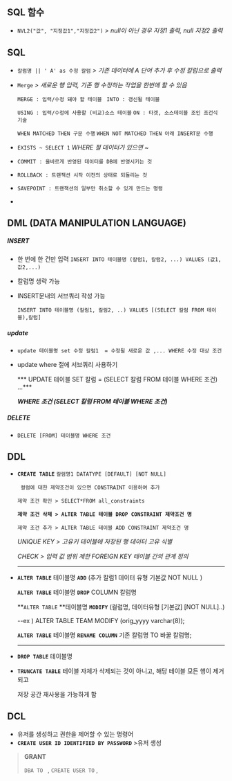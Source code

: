 ## SQL 함수

- `NVL2("값", "지정값1","지정값2")`  *> null이 아닌 경우 지정1 출력, null 지정2 출력*

## SQL 

-  `칼럼명 || ' A' as 수정 칼럼`  *> 기존 데이터에 A 단어 추가 후 수정 칼럼으로 출력*

- `Merge`  *> 새로운 행 입력, 기존 행 수정하는 작업을 한번에 할 수 있음*

  `MERGE : 입력/수정 돼야 할 테이블 `  `INTO : 갱신될 테이블`

  `USING : 입력/수정에 사용할 (비교)소스 테이블` `ON : 타겟, 소스테이블 조인 조건식 기술` 

  `WHEN MATCHED THEN 구문 수행` `WHEN NOT MATCHED THEN 아래 INSERT문 수행`

- `EXISTS ~ SELECT 1`   *WHERE 절 데이터가 있으면 ~*

- `COMMIT : 올바르게 반영된 데이터를 DB에 반영시키는 것`

- `ROLLBACK : 트랜잭션 시작 이전의 상태로 되돌리는 것`

- `SAVEPOINT : 트랜잭션의 일부만 취소할 수 있게 만드는 명령`

- 

## DML (DATA MANIPULATION LANGUAGE)

##### INSERT

- 한 번에 한 건만 입력 `INSERT INTO 테이블명 (칼럼1, 칼럼2, ...) VALUES (값1, 값2,...)`

- 칼럼명 생략 가능 

- INSERT문내의 서브쿼리 작성 가능 

  `INSERT INTO 테이블명 (칼럼1, 칼럼2, ..) VALUES [(SELECT 칼럼 FROM 테이블),칼럼]`

  

##### update

- `update 테이블명 set 수정 칼럼1  = 수정될 새로운 값 ,... WHERE 수정 대상 조건`

- update where 절에 서브쿼리 사용하기

  *** UPDATE 테이블 SET 칼럼 = (SELECT 칼럼 FROM 테이블 WHERE 조건) ...***

  ***WHERE 조건 (SELECT 칼럼 FROM 테이블 WHERE 조건)***

##### DELETE

- `DELETE [FROM] 테이블명 WHERE 조건`

  

## DDL 

- **`CREATE TABLE`** `칼럼명1 DATATYPE [DEFAULT] [NOT NULL]`

  ` 컬럼에 대한 제약조건이 있으면 CONSTRAINT 이용하여 추가`

  `제약 조건 확인 > SELECT*FROM all_constraints `

  **`제약 조건 삭제 > ALTER TABLE 테이블 DROP CONSTRAINT 제약조건 명`**

  `제약 조건 추가 > ALTER TABLE 테이블 ADD CONSTRAINT 제약조건 명 `

  *UNIQUE KEY > 고유키 테이블에 저장된 행 데이터 고유 식별*

  *CHECK > 입력 값 범위 제한*   *FOREIGN KEY 테이블 간의 관계 정의*  

  ----

- **`ALTER TABLE`**  테이블명 **`ADD`** (추가 칼럼1 데이터 유형 기본값 NOT NULL )

  **`ALTER TABLE`** 테이블명 **`DROP`** COLUMN 칼럼명

  **`ALTER TABLE` **테이블명 **`MODIFY`** (컬럼명, 데이터유형 [기본값] [NOT NULL]..)

  --ex ) ALTER TABLE TEAM MODIFY (orig_yyyy varchar(8));	

  **`ALTER TABLE`** 테이블명 **`RENAME COLUMN`** 기존 칼럼명 TO 바꿀 칼럼명;

  ----

- **`DROP TABLE`** 테이블명

- **`TRUNCATE TABLE`** 테이블 자체가 삭제되는 것이 아니고, 해당 테이블 모든 행이 제거되고

  저장 공간 재사용을 가능하게 함



## DCL

- 유저를 생성하고 권한을 제어할 수 있는 명령어
- **`CREATE USER ID IDENTIFIED BY PASSWORD`** >유저 생성

>**GRANT**
>
>`DBA TO ` , `CREATE USER TO` ,

